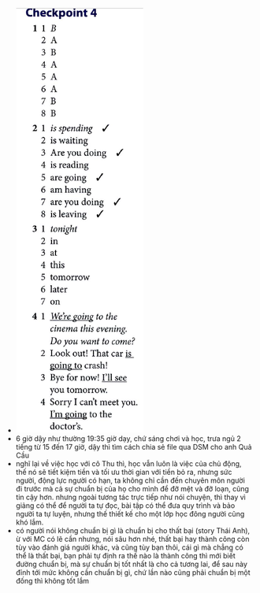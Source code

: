 - ![image.png](../assets/image_1704803726798_0.png)
- 6 giờ dậy như thường 19:35 giờ dạy, chứ sáng chơi và học, trưa ngủ 2 tiếng từ 15 đến 17 giờ, dậy thì tìm cách chia sẻ file qua DSM cho anh Quả Cầu
- nghĩ lại về việc học với cô Thu thì, học vẫn luôn là việc của chủ động, thế nó sẽ tiết kiệm tiền và tối ưu thời gian với tiền bỏ ra, nhưng sức người, động lực người có hạn, ta không chỉ cần đến chuyên môn người đi trước mà cả sự chuẩn bị của họ cho mình để đỡ mệt và đỡ loạn, cũng tin cậy hơn. nhưng ngoài tương tác trực tiếp như nói chuyện, thì thay vì giảng có thể để người ta tự đọc, bài tập có thể đưa quy trình và bảo người ta tự luyện, nhưng thế thiết kế cho một lớp học đông người cũng khó lắm.
- có người nói không chuẩn bị gì là chuẩn bị cho thất bại (story Thái Anh), ừ với MC có lẽ cần nhưng, nói sâu hơn nhé, thất bại hay thành công còn tùy vào đánh giá người khác, và cũng tùy bạn thôi, cái gì mà chẳng có thể là thất bại, bạn phải tự định ra thế nào là thành công thì mới biết đường chuẩn bị, mà sự chuẩn bị tốt nhất là cho cả tương lai, để sau này đỉnh tới mức không cần chuẩn bị gì, chứ lần nào cũng phải chuẩn bị một đống thì không tốt lắm